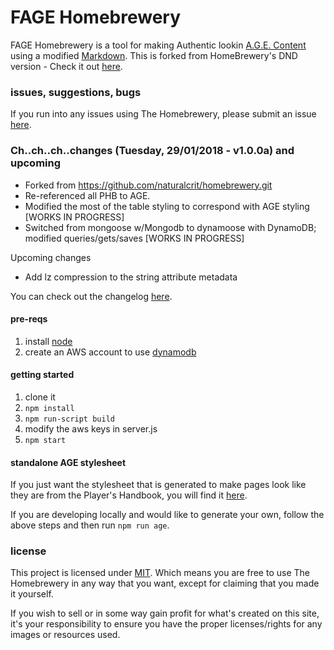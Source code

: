 # FAGE Homebrewery
FAGE Homebrewery is a tool for making Authentic lookin [A.G.E. Content](https://greenroninstore.com/collections/age-system) using a modified [Markdown](https://github.com/adam-p/markdown-here/wiki/Markdown-Cheatsheet). This is forked from HomeBrewery's DND version - Check it out [here](https://homebrewery.naturalcrit.com).


### issues, suggestions, bugs
If you run into any issues using The Homebrewery, please submit an issue [here](/issues).

### Ch..ch..ch..changes (Tuesday, 29/01/2018 - v1.0.0a) and upcoming
- Forked from https://github.com/naturalcrit/homebrewery.git
- Re-referenced all PHB to AGE. 
- Modified the most of the table styling to correspond with AGE styling [WORKS IN PROGRESS]
- Switched from mongoose w/Mongodb to dynamoose with DynamoDB; modified queries/gets/saves [WORKS IN PROGRESS]

Upcoming changes
- Add lz compression to the string attribute metadata

You can check out the changelog [here](https://github.com/LimpingNinja/homebrewery/blob/master/changelog.md).

#### pre-reqs
1. install [node](https://nodejs.org/en/)
1. create an AWS account to use [dynamodb](https://aws.amazon.com/dynamodb/)

#### getting started
1. clone it
1. `npm install`
1. `npm run-script build`
1. modify the aws keys in server.js
1. `npm start`

#### standalone AGE stylesheet
If you just want the stylesheet that is generated to make pages look like they are from the Player's Handbook, you will find it [here](https://github.com/stolksdorf/homebrewery/blob/master/age.standalone.css).

If you are developing locally and would like to generate your own, follow the above steps and then run `npm run age`.

### license

This project is licensed under [MIT](./license). Which means you are free to use The Homebrewery in any way that you want, except for claiming that you made it yourself.

If you wish to sell or in some way gain profit for what's created on this site, it's your responsibility to ensure you have the proper licenses/rights for any images or resources used.
